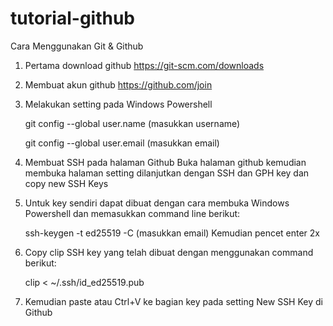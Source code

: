 # tutorial-github
Cara Menggunakan Git & Github
1. Pertama download github
https://git-scm.com/downloads
2. Membuat akun github
https://github.com/join
3. Melakukan setting pada Windows Powershell

   git config --global user.name (masukkan username)

   git config --global user.email (masukkan email)

4. Membuat SSH pada halaman Github
   Buka halaman github kemudian membuka halaman setting dilanjutkan dengan SSH dan GPH key dan copy new SSH Keys
5. Untuk key sendiri dapat dibuat dengan cara membuka Windows Powershell dan memasukkan command line berikut:

   ssh-keygen -t ed25519 -C (masukkan email) Kemudian pencet enter 2x
6. Copy clip SSH key yang telah dibuat dengan menggunakan command berikut:
   
   clip < ~/.ssh/id_ed25519.pub
7. Kemudian paste atau Ctrl+V ke bagian key pada setting New SSH Key di Github
